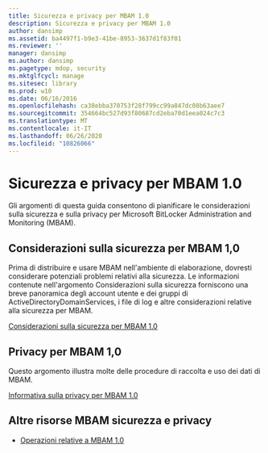 ```yaml
---
title: Sicurezza e privacy per MBAM 1.0
description: Sicurezza e privacy per MBAM 1.0
author: dansimp
ms.assetid: ba4497f1-b9e3-41be-8953-3637d1f83f01
ms.reviewer: ''
manager: dansimp
ms.author: dansimp
ms.pagetype: mdop, security
ms.mktglfcycl: manage
ms.sitesec: library
ms.prod: w10
ms.date: 06/16/2016
ms.openlocfilehash: ca38ebba370753f28f799cc99a847dc08b63aee7
ms.sourcegitcommit: 354664bc527d93f80687cd2eba70d1eea024c7c3
ms.translationtype: MT
ms.contentlocale: it-IT
ms.lasthandoff: 06/26/2020
ms.locfileid: "10826066"
---
```

# Sicurezza e privacy per MBAM 1.0


Gli argomenti di questa guida consentono di pianificare le considerazioni sulla sicurezza e sulla privacy per Microsoft BitLocker Administration and Monitoring (MBAM).

## Considerazioni sulla sicurezza per MBAM 1,0


Prima di distribuire e usare MBAM nell'ambiente di elaborazione, dovresti considerare potenziali problemi relativi alla sicurezza. Le informazioni contenute nell'argomento Considerazioni sulla sicurezza forniscono una breve panoramica degli account utente e dei gruppi di ActiveDirectoryDomainServices, i file di log e altre considerazioni relative alla sicurezza per MBAM.

[Considerazioni sulla sicurezza per MBAM 1.0](security-considerations-for-mbam-10.md)

## Privacy per MBAM 1,0


Questo argomento illustra molte delle procedure di raccolta e uso dei dati di MBAM.

[Informativa sulla privacy per MBAM 1.0](privacy-statement-for-mbam-10.md)

## Altre risorse MBAM sicurezza e privacy


-   [Operazioni relative a MBAM 1.0](operations-for-mbam-10.md)

 

 






